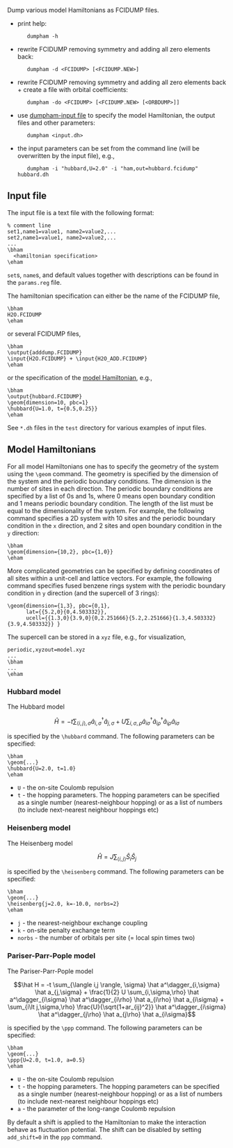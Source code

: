 Dump various model Hamiltonians as FCIDUMP files.

  *  print help:

            dumpham -h

  *  rewrite FCIDUMP removing symmetry and adding all zero elements back:
  
            dumpham -d <FCIDUMP> [<FCIDUMP.NEW>]
        

  *  rewrite FCIDUMP removing symmetry and adding all zero elements back + create a file with orbital coefficients:
  

            dumpham -do <FCIDUMP> [<FCIDUMP.NEW> [<ORBDUMP>]]
        

  *  use [dumpham-input file](#input-file) to specify the model Hamiltonian, the output files and other parameters:
  

            dumpham <input.dh>


  *  the input parameters can be set from the command line (will be overwritten by the input file), e.g.,
    
  
            dumpham -i "hubbard,U=2.0" -i "ham,out=hubbard.fcidump" hubbard.dh


## Input file


The input file is a text file with the following format:

    % comment line
    set1,name1=value1, name2=value2,...
    set2,name1=value1, name2=value2,...
    ...
    \bham
      <hamiltonian specification>
    \eham

`set`s, `name`s, and default values together with descriptions can be found in the `params.reg` file.

The hamiltonian specification can either be the name of the FCIDUMP file,

    \bham
    H2O.FCIDUMP
    \eham
or several FCIDUMP files,
      
    \bham
    \output{adddump.FCIDUMP}
    \input{H2O.FCIDUMP} + \input{H2O_ADD.FCIDUMP}
    \eham     
or the specification of the [model Hamiltonian](#model-hamiltonians), e.g.,

    \bham
    \output{hubbard.FCIDUMP}
    \geom{dimension=10, pbc=1}
    \hubbard{U=1.0, t={0.5,0.25}}
    \eham

See `*.dh` files in the `test` directory for various examples of input files.

## Model Hamiltonians

For all model Hamiltonians one has to specify the geometry of the system using the `\geom` command. The geometry is specified by the dimension of the system and the periodic boundary conditions. The dimension is the number of sites in each direction. The periodic boundary conditions are specified by a list of 0s and 1s, where 0 means open boundary condition and 1 means periodic boundary condition. The length of the list must be equal to the dimensionality of the system. For example, the following command specifies a 2D system with 10 sites and the periodic boundary condition in the `x` direction, and 2 sites and open boundary condition in the `y` direction:

    \bham  
    \geom{dimension={10,2}, pbc={1,0}}
    \eham

More complicated geometries can be specified by defining coordinates of all sites within a unit-cell and lattice vectors. For example, the following command specifies fused benzene rings system with the periodic boundary condition in `y` direction (and the supercell of 3 rings):

    \geom{dimension={1,3}, pbc={0,1},
          lat={{5.2,0}{0,4.503332}},
          ucell={{1.3,0}{3.9,0}{0,2.251666}{5.2,2.251666}{1.3,4.503332}{3.9,4.503332}} }

The supercell can be stored in a `xyz` file, e.g., for visualization,

    periodic,xyzout=model.xyz
    ...
    \bham
    ...
    \eham

### Hubbard model

The Hubbard model 
```math
\hat H = -t \sum_{\langle i,j \rangle, \sigma} \hat a^\dagger_{i,\sigma} \hat a_{j,\sigma} + U \sum_{i,\sigma,\rho} \hat a^\dagger_{i\sigma} \hat a^\dagger_{i\rho} \hat a_{i\rho} \hat a_{i\sigma}
```
is specified by the `\hubbard` command. The following parameters can be specified:

    \bham
    \geom{...}
    \hubbard{U=2.0, t=1.0}
    \eham

* `U` - the on-site Coulomb repulsion
* `t` - the hopping parameters. The hopping parameters can be specified as a single number (nearest-neighbour hopping) or as a list of numbers (to include next-nearest neighbour hoppings etc)

### Heisenberg model

The Heisenberg model
```math
\hat H = J \sum_{\langle i,j \rangle} \hat S_i \hat S_j
```
is specified by the `\heisenberg` command. The following parameters can be specified:

    \bham
    \geom{...}
    \heisenberg{j=2.0, k=-10.0, norbs=2}
    \eham

* `j` - the nearest-neighbour exchange coupling
* `k` - on-site penalty exchange term
* `norbs` - the number of orbitals per site (= local spin times two)

### Pariser-Parr-Pople model

The Pariser-Parr-Pople model
```math
\hat H = -t \sum_{\langle i,j \rangle, \sigma} \hat a^\dagger_{i,\sigma} \hat a_{j,\sigma} + \frac{1}{2} U \sum_{i,\sigma,\rho} \hat a^\dagger_{i\sigma} \hat a^\dagger_{i\rho} \hat a_{i\rho} \hat a_{i\sigma}
 + \sum_{i\lt j,\sigma,\rho} \frac{U}{\sqrt{1+ar_{ij}^2}} \hat a^\dagger_{i\sigma} \hat a^\dagger_{j\rho} \hat a_{j\rho} \hat a_{i\sigma}
```
is specified by the `\ppp` command. The following parameters can be specified:

    \bham
    \geom{...}
    \ppp{U=2.0, t=1.0, a=0.5}
    \eham

* `U` - the on-site Coulomb repulsion
* `t` - the hopping parameters. The hopping parameters can be specified as a single number (nearest-neighbour hopping) or as a list of numbers (to include next-nearest neighbour hoppings etc)
* `a` - the parameter of the long-range Coulomb repulsion

By default a shift is applied to the Hamiltonian to make the interaction behave as fluctuation potential. The shift can be disabled by setting `add_shift=0` in the `ppp` command.